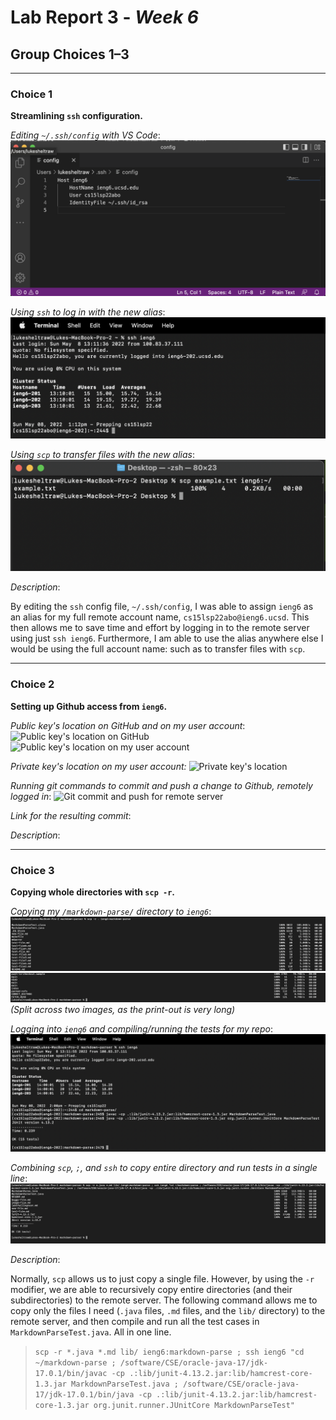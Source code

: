 # Lab Report 3 - _Week 6_
## Group Choices 1–3

***

### **Choice 1**

**Streamlining `ssh` configuration.**

*Editing `~/.ssh/config` with VS Code*:
![Config file in VSCode](images/configpic.png)

*Using `ssh` to log in with the new alias*:
![Logging in with ieng6](images/terminalssh.png)

*Using `scp` to transfer files with the new alias*:
![Using SCP with ieng6](images/scpwithieng6.png)

*Description*: 

By editing the `ssh` config file, `~/.ssh/config`, I was able to assign `ieng6` as an alias for my full remote account name, `cs15lsp22abo@ieng6.ucsd`. This then allows me to save time and effort by logging in to the remote server using just `ssh ieng6`. Furthermore, I am able to use the alias anywhere else I would be using the full account name: such as to transfer files with `scp`.

***

### **Choice 2**

**Setting up Github access from `ieng6`.**

*Public key's location on GitHub and on my user account*:
![Public key's location on GitHub](images/)
![Public key's location on my user account]()

*Private key's location on my user account:*
![Private key's location](images/)

*Running git commands to commit and push a change to Github, remotely logged in*:
![Git commit and push for remote server](images/)

*Link for the resulting commit*: []()


*Description*:



***

### **Choice 3**

**Copying whole directories with `scp -r`.**

*Copying my `/markdown-parse/` directory to `ieng6`*:
![Copying entire markdown-parse directory part 1](images/scprecurse1.png)
![Copying entire markdown-parse directory part 2](images/scprecurse2.png)
*(Split across two images, as the print-out is very long)*

*Logging into `ieng6` and compiling/running the tests for my repo*:
![Running tests on remote server](images/sshmarkdowntests.png)

*Combining `scp`, `;`, and `ssh` to copy entire directory and run tests in a single line*:
![Combing commands into a single line](images/singlecommandtesting.png)

*Description*:

Normally, `scp` allows us to just copy a single file. However, by using the `-r` modifier, we are able to recursively copy entire directories (and their subdirectories) to the remote server. The following command allows me to copy only the files I need (`.java` files, `.md` files, and the `lib/` directory) to the remote server, and then compile and run all the test cases in `MarkdownParseTest.java`. All in one line.
> ```scp -r *.java *.md lib/ ieng6:markdown-parse ; ssh ieng6 "cd ~/markdown-parse ; /software/CSE/oracle-java-17/jdk-17.0.1/bin/javac -cp .:lib/junit-4.13.2.jar:lib/hamcrest-core-1.3.jar MarkdownParseTest.java ; /software/CSE/oracle-java-17/jdk-17.0.1/bin/java -cp .:lib/junit-4.13.2.jar:lib/hamcrest-core-1.3.jar org.junit.runner.JUnitCore MarkdownParseTest"```